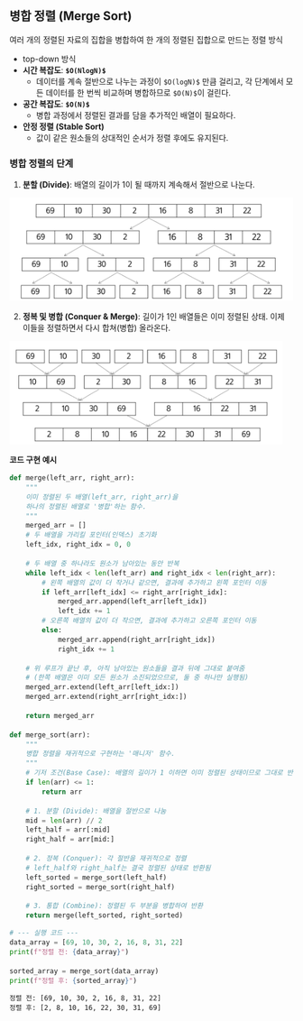 ## 병합 정렬 (Merge Sort)

여러 개의 정렬된 자료의 집합을 병합하여 한 개의 정렬된 집합으로 만드는 정렬 방식

- top-down 방식
- **시간 복잡도**: **`$O(NlogN)$`**
    - 데이터를 계속 절반으로 나누는 과정이 `$O(logN)$` 만큼 걸리고, 각 단계에서 모든 데이터를 한 번씩 비교하며 병합하므로 `$O(N)$`이 걸린다.
- **공간 복잡도**: **`$O(N)$`**
    - 병합 과정에서 정렬된 결과를 담을 추가적인 배열이 필요하다.
- **안정 정렬 (Stable Sort)**
    - 값이 같은 원소들의 상대적인 순서가 정렬 후에도 유지된다.

### 병합 정렬의 단계

1. **분할 (Divide)**: 배열의 길이가 1이 될 때까지 계속해서 절반으로 나눈다.

![분할](../images/merge-sort_1.png)

2. **정복 및 병합 (Conquer & Merge)**: 길이가 1인 배열들은 이미 정렬된 상태. 이제 이들을 정렬하면서 다시 합쳐(병합) 올라온다.

![정복 및 병합](../images/merge-sort_2.png)

**코드 구현 예시**

```python
def merge(left_arr, right_arr):
    """
    이미 정렬된 두 배열(left_arr, right_arr)을
    하나의 정렬된 배열로 '병합'하는 함수.
    """
    merged_arr = []
    # 두 배열을 가리킬 포인터(인덱스) 초기화
    left_idx, right_idx = 0, 0

    # 두 배열 중 하나라도 원소가 남아있는 동안 반복
    while left_idx < len(left_arr) and right_idx < len(right_arr):
        # 왼쪽 배열의 값이 더 작거나 같으면, 결과에 추가하고 왼쪽 포인터 이동
        if left_arr[left_idx] <= right_arr[right_idx]:
            merged_arr.append(left_arr[left_idx])
            left_idx += 1
        # 오른쪽 배열의 값이 더 작으면, 결과에 추가하고 오른쪽 포인터 이동
        else:
            merged_arr.append(right_arr[right_idx])
            right_idx += 1

    # 위 루프가 끝난 후, 아직 남아있는 원소들을 결과 뒤에 그대로 붙여줌
    # (한쪽 배열은 이미 모든 원소가 소진되었으므로, 둘 중 하나만 실행됨)
    merged_arr.extend(left_arr[left_idx:])
    merged_arr.extend(right_arr[right_idx:])

    return merged_arr

def merge_sort(arr):
    """
    병합 정렬을 재귀적으로 구현하는 '매니저' 함수.
    """
    # 기저 조건(Base Case): 배열의 길이가 1 이하면 이미 정렬된 상태이므로 그대로 반환
    if len(arr) <= 1:
        return arr

    # 1. 분할 (Divide): 배열을 절반으로 나눔
    mid = len(arr) // 2
    left_half = arr[:mid]
    right_half = arr[mid:]

    # 2. 정복 (Conquer): 각 절반을 재귀적으로 정렬
    # left_half와 right_half는 결국 정렬된 상태로 반환됨
    left_sorted = merge_sort(left_half)
    right_sorted = merge_sort(right_half)

    # 3. 통합 (Combine): 정렬된 두 부분을 병합하여 반환
    return merge(left_sorted, right_sorted)

```

```python
# --- 실행 코드 ---
data_array = [69, 10, 30, 2, 16, 8, 31, 22]
print(f"정렬 전: {data_array}")

sorted_array = merge_sort(data_array)
print(f"정렬 후: {sorted_array}")
```

```
정렬 전: [69, 10, 30, 2, 16, 8, 31, 22]
정렬 후: [2, 8, 10, 16, 22, 30, 31, 69]
```
